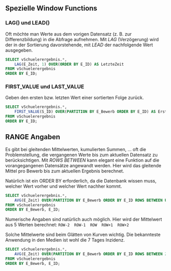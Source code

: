 ## Spezielle Window Functions

### LAG() und LEAD()

Oft möchte man Werte aus dem vorigen Datensatz (z. B. zur Differenzbildung) in die Abfrage
aufnehmen. Mit *LAG* (Verzögerung) wird der in der Sortierung davorstehende, mit *LEAD* der nachfolgende
Wert ausgegeben.

```sql
SELECT vSchuelerergebnis.*,
    LAG(E_Zeit, 1) OVER(ORDER BY E_ID) AS LetzteZeit
FROM vSchuelerergebnis
ORDER BY E_ID;
```

### FIRST_VALUE und LAST_VALUE

Geben den ersten bzw. letzten Wert einer sortierten Folge zurück.

```sql
SELECT vSchuelerergebnis.*,
    FIRST_VALUE(S_ID) OVER(PARTITION BY E_Bewerb ORDER BY E_ID) AS ErsterSchueler
FROM vSchuelerergebnis
ORDER BY E_ID;
```

## RANGE Angaben

Es gibt bei gleitenden Mittelwerten, kumulierten Summen, ... oft die Problemstellung, die
vergangenen Werte bis zum aktuellen Datensatz zu berücksichtigen. Mit *ROWS BETWEEN* kann elegant
eine Funktion auf die vorangegangenen Datensätze angewandt werden. Hier wird das gleitende
Mittel pro Bewerb bis zum aktuellen Ergebnis berechnet.

Natürlich ist ein ORDER BY erforderlich, da die Datenbank wissen muss, welcher Wert vorher und
welcher Wert nachher kommt.

```sql
SELECT vSchuelerergebnis.*,
    AVG(E_Zeit) OVER(PARTITION BY E_Bewerb ORDER BY E_ID ROWS BETWEEN UNBOUNDED PRECEDING AND CURRENT ROW) AS Average
FROM vSchuelerergebnis
ORDER BY E_Bewerb, E_ID;
```

Numerische Angaben sind natürlich auch möglich. Hier wird der Mittelwert aus 5 Werten berechnet:
`ROW-2  ROW-1  ROW  ROW+1  ROW+2`

Solche Mittelwerte sind beim Glätten von Kurven wichtig. Die bekannteste Anwendung in den Medien
ist wohl die 7 Tages Inzidenz.

```sql
SELECT vSchuelerergebnis.*,
    AVG(E_Zeit) OVER(PARTITION BY E_Bewerb ORDER BY E_ID ROWS BETWEEN 2 PRECEDING AND 2 FOLLOWING) AS Average
FROM vSchuelerergebnis
ORDER BY E_Bewerb, E_ID;
```

